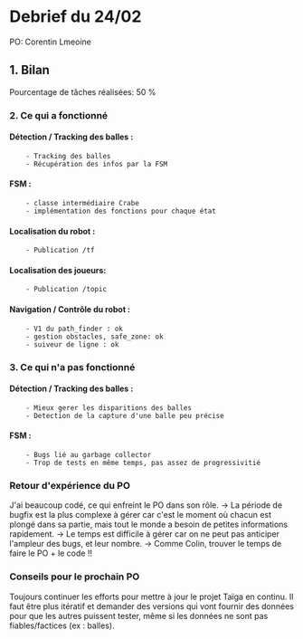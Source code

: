 # Debrief du 24/02

PO: Corentin Lmeoine


## 1. Bilan

Pourcentage de tâches réalisées: 50 %


### 2. Ce qui a fonctionné

#### Détection / Tracking des balles : 
        - Tracking des balles
        - Récupération des infos par la FSM

#### FSM :
        - classe intermédiaire Crabe
        - implémentation des fonctions pour chaque état

#### Localisation du robot :
        - Publication /tf

#### Localisation des joueurs:
        - Publication /topic

#### Navigation / Contrôle du robot :
        - V1 du path_finder : ok
        - gestion obstacles, safe_zone: ok
        - suiveur de ligne : ok


### 3. Ce qui n'a pas fonctionné

#### Détection / Tracking des balles :
        - Mieux gerer les disparitions des balles
        - Detection de la capture d'une balle peu précise
        
#### FSM :
        - Bugs lié au garbage collector
        - Trop de tests en même temps, pas assez de progressivitié




### Retour d'expérience du PO

J'ai beaucoup codé, ce qui enfreint le PO dans son rôle.
-> La période de bugfix est la plus complexe à gérer car c'est le moment où chacun est plongé dans sa partie, mais tout le monde a besoin de petites informations rapidement.
-> Le temps est difficile à gérer car on ne peut pas anticiper l'ampleur des bugs, et leur nombre.
-> Comme Colin, trouver le temps de faire le PO + le code !!
 
### Conseils pour le prochain PO

Toujours continuer les efforts pour mettre à jour le projet Taïga en continu.
Il faut être plus itératif et demander des versions qui vont fournir des données pour que les autres puissent tester, même si les données ne sont pas fiables/factices (ex : balles).

